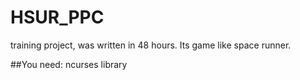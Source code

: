 # HSUR_PPC

training project, was written in 48 hours.
Its game like space runner.

##You need:
ncurses library
